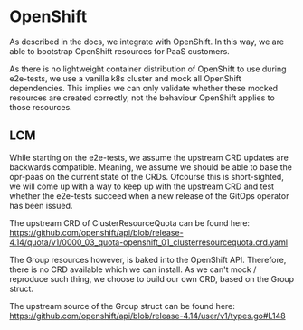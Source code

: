 # OpenShift

As described in the docs, we integrate with OpenShift.
In this way, we are able to bootstrap OpenShift resources for PaaS customers.

As there is no lightweight container distribution of OpenShift to use during e2e-tests, we
use a vanilla k8s cluster and mock all OpenShift dependencies. This implies we can only validate
whether these mocked resources are created correctly, not the behaviour OpenShift applies to those resources.

## LCM

While starting on the e2e-tests, we assume the upstream CRD updates are backwards compatible.
Meaning, we assume we should be able to base the opr-paas on the current state of the CRDs.
Ofcourse this is short-sighted, we will come up with a way to keep up with the upstream CRD and test
whether the e2e-tests succeed when a new release of the GitOps operator has been issued.

The upstream CRD of ClusterResourceQuota can be found here:
https://github.com/openshift/api/blob/release-4.14/quota/v1/0000_03_quota-openshift_01_clusterresourcequota.crd.yaml

The Group resources however, is baked into the OpenShift API. Therefore, there is no CRD available which we can install.
As we can't mock / reproduce such thing, we choose to build our own CRD, based on the Group struct.

The upstream source of the Group struct can be found here:
https://github.com/openshift/api/blob/release-4.14/user/v1/types.go#L148